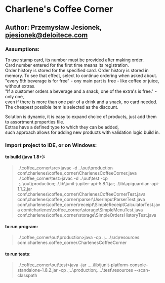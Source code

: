 # Charlene's Coffee Corner
## Author: Przemysław Jesionek, pjesionek@deloitece.com

### Assumptions:
To use stamp card, its number must be provided after making order.  
Card number entered for the first time means its registration.  
Order history is stored for the specified card. 
Order history is stored in memory. To see that effect, select to continue ordering when asked about.  
"every 5th beverage is for free" - ony main part is free - like coffee or juice, without extras.  
"If a customer orders a beverage and a snack, one of the extra's is free." - only one,  
even if there is more than one pair of a drink and a snack, no card needed.  
The cheapest possible item is selected as the discount.  
  
Solution is dynamic, it is easy to expand choice of products, just add them to assortment.properties file.  
Extras have a defined type to which they can be added,  
such approach allows for adding new products with validation logic build in.  

### Import project to IDE, or on Windows:
#### to build (java 1.8+):
> ..\coffee_corner\src>javac -d ..\out\production com\charlenes\coffee_corner\CharlenesCoffeeCorner.java
> ..\coffee_corner\test>javac -d ..\out\test -cp .;..\out\production\;..\lib\junit-jupiter-api-5.8.1.jar;..\lib\apiguardian-api-1.1.2.jar com\charlenes\coffee_corner\CharlenesCoffeeCornerTest.java com\charlenes\coffee_corner\parser\UserInputParserTest.java com\charlenes\coffee_corner\receipt\SimpleReceiptCalculatorTest.java com\charlenes\coffee_corner\storage\SimpleMenuTest.java com\charlenes\coffee_corner\storage\SimpleOrdersHistoryTest.java

#### to run program:
> ..\coffee_corner\out\production>java -cp .;..\..\src\resources com.charlenes.coffee_corner.CharlenesCoffeeCorner

#### to run tests:
> ..\coffee_corner\out\test>java -jar ..\..\lib\junit-platform-console-standalone-1.8.2.jar -cp .;..\production;..\..\test\resources --scan-classpath

